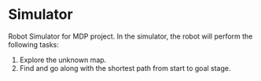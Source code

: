 # Simulator
Robot Simulator for MDP project.
In the simulator, the robot will perform the following tasks:
1. Explore the unknown map.
2. Find and go along with the shortest path from start to goal stage.
